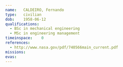 ```yaml
---
name:	CALDEIRO, Fernando
type:	civilian
dob:	1958-06-12
qualifications:
  - BSc in mechanical engineering
  - MSc in engineering management
timeinspace:	0
references:
  - http://www.nasa.gov/pdf/740566main_current.pdf
missions:
evas:
---
```

